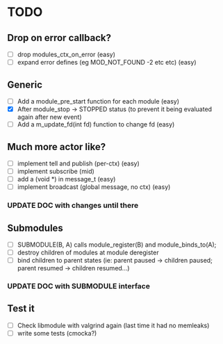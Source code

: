 # TODO

## Drop on error callback?

- [ ] drop modules_ctx_on_error (easy)
- [ ] expand error defines (eg MOD_NOT_FOUND -2 etc etc) (easy)

## Generic

- [ ] Add a module_pre_start function for each module (easy)
- [X] After module_stop -> STOPPED status (to prevent it being evaluated again after new event)
- [ ] Add a m_update_fd(int fd) function to change fd (easy)

## Much more actor like?

- [ ] implement tell and publish (per-ctx) (easy)
- [ ] implement subscribe (mid)
- [ ] add a (void *) in message_t (easy)
- [ ] implement broadcast (global message, no ctx) (easy)

### UPDATE DOC with changes until there

## Submodules

- [ ] SUBMODULE(B, A) calls module_register(B) and module_binds_to(A);
- [ ] destroy children of modules at module deregister
- [ ] bind children to parent states (ie: parent paused -> children paused; parent resumed -> children resumed...)

### UPDATE DOC with SUBMODULE interface

## Test it

- [ ] Check libmodule with valgrind again (last time it had no memleaks)
- [ ] write some tests (cmocka?)
